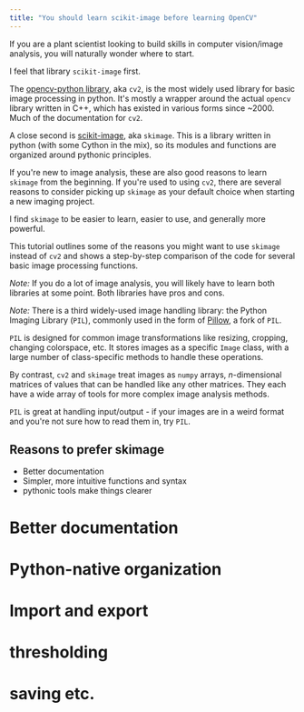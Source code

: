 ```yaml
---
title: "You should learn scikit-image before learning OpenCV"
---
```


If you are a plant scientist looking to build skills in computer vision/image analysis, you will naturally wonder where to start. 

I feel that  library `scikit-image` first.

The [opencv-python library](https://pypi.org/project/opencv-python/), aka `cv2`, is the most widely used library for basic image processing in python. It's mostly a wrapper around the actual `opencv` library written in C++, which has existed in various forms since ~2000. Much of the documentation for `cv2`.

A close second is [scikit-image](https://scikit-image.org/), aka `skimage`. This is a library written in python (with some Cython in the mix), so its modules and functions are organized around pythonic principles.

If you're new to image analysis, these are also good reasons to learn `skimage` from the beginning. If you're used to using `cv2`, there are several reasons to consider picking up `skimage` as your default choice when starting a new imaging project.

I find `skimage` to be easier to learn, easier to use, and generally more powerful.

This tutorial outlines some of the reasons you might want to use `skimage` instead of `cv2` and shows a step-by-step comparison of the code for several basic image processing functions.


*Note:* If you do a lot of image analysis, you will likely have to learn both libraries at some point. Both libraries have pros and cons.

*Note:* There is a third widely-used image handling library: the Python Imaging Library (`PIL`), commonly used in the form of [Pillow](https://pypi.org/project/pillow/), a fork of `PIL`.

`PIL` is designed for common image transformations like resizing, cropping, changing colorspace, etc. It stores images as a specific `Image` class, with a large number of class-specific methods to handle these operations.

By contrast, `cv2` and `skimage` treat images as `numpy` arrays, *n*-dimensional matrices of values that can be handled like any other matrices. They each have a wide array of tools for more complex image analysis methods.

`PIL` is great at handling input/output - if your images are in a weird format and you're not sure how to read them in, try `PIL`.

## Reasons to prefer skimage

* Better documentation
* Simpler, more intuitive functions and syntax
* pythonic tools make things clearer

# Better documentation

# Python-native organization

# Import and export

# thresholding

# saving etc.